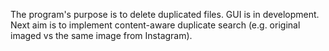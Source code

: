 The program's purpose is to delete duplicated files.
GUI is in development.
Next aim is to implement content-aware duplicate search (e.g. original imaged vs the same image from Instagram).
